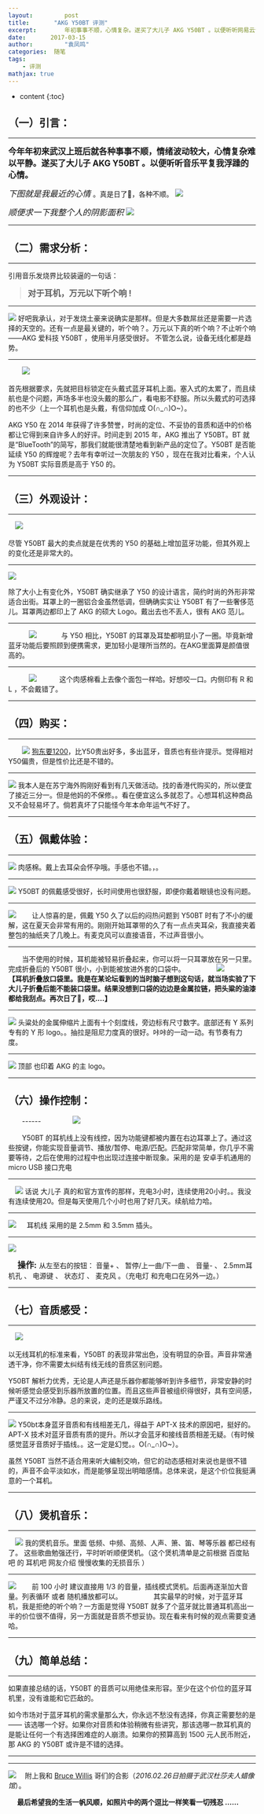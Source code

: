 ```yaml
---
layout:     	post
title:       "AKG Y50BT 评测"
excerpt: 		年初事事不顺，心情复杂。遂买了大儿子 AKG Y50BT 。以便听听网易云音乐平复我浮躁的心情。 
date:     	2017-03-15 
author:     	"袁凤鸣"
categories:  随笔
tags:
    - 评测
mathjax: true
---
```


* content
{:toc}  

## （一）引言：

------
<big> **今年年初来武汉上班后就各种事事不顺，情绪波动较大，心情复杂难以平静。遂买了大儿子 AKG Y50BT 。以便听听音乐平复我浮躁的心情。**</big>

 <big> *下图就是我最近的心情* </big>。真是日了🐶，各种不顺。
![](http://ww2.sinaimg.cn/bmiddle/005Hy5dxly1fdm9khvenbg308c0fkq3k.gif)






<big> *顺便求一下我整个人的阴影面积* </big>
![](http://wx4.sinaimg.cn/mw690/cb81ffe8gy1fdo1kdwxkej20k40qojs9.jpg)

[//]: <> ( <small>字体变小</small> <big>字体变大</big>)

-----

## （二）需求分析：

-----
引用音乐发烧界比较装逼的一句话：
>  <big> **对于耳机，万元以下听个响 !** </big>

---------

![](http://wx3.sinaimg.cn/mw690/cb81ffe8gy1fdo1j6gqoej21kw0w2afm.jpg)
好吧我承认，对于发烧土豪来说确实是那样。但是大多数屌丝还是需要一片选择的天空的。还有一点是最关键的，听个响？。万元以下真的听个响？不止听个响——AKG 爱科技 Y50BT ，使用半月感受很好。 不管怎么说，设备无线化都是趋势。

----

　　![](http://wx1.sinaimg.cn/mw690/cb81ffe8gy1fdo1j5fwnyj21f42iokjl.jpg)

首先根据要求，先就把目标锁定在头戴式蓝牙耳机上面。塞入式的太累了，而且续航也是个问题，声场多半也没头戴的那么广，看电影不舒服。所以头戴式的可选择的也不少（上一个耳机也是头戴，有信仰加成 O(∩_∩)O~）。

AKG Y50 在 2014 年获得了许多赞誉，时尚的定位、不妥协的音质和适中的价格都让它得到来自许多人的好评。时间走到 2015 年，AKG 推出了 Y50BT。BT 就是“BlueTooth”的简写，那我们就能很清楚地看到新产品的定位了。Y50BT 是否能延续 Y50 的辉煌呢？去年有幸听过一次朋友的 Y50 ，现在在我对比看来，个人认为 Y50BT 实际音质是高于 Y50 的。

----

## （三）外观设计：

----

　![](http://wx4.sinaimg.cn/mw690/cb81ffe8gy1fdo1jgbk7bj21f42iohdt.jpg)

尽管 Y50BT 最大的卖点就是在优秀的 Y50 的基础上增加蓝牙功能，但其外观上的变化还是非常大的。

----

![](http://wx1.sinaimg.cn/mw690/cb81ffe8gy1fdo1iuauwqj21f42iou0x.jpg)


除了大小上有变化外，Y50BT 确实继承了 Y50 的设计语言，简约时尚的外形非常适合出街。耳罩上的一圈铝合金虽然低调，但确确实实让 Y50BT 有了一些奢侈范儿。耳罩两边都印上了 AKG 的硕大 Logo。戴出去也不丢人，很有 AKG 范儿。

-----

　　　![](http://wx4.sinaimg.cn/mw690/cb81ffe8gy1fdo1jipkypj21f42iokjl.jpg)
　　　
与 Y50 相比，Y50BT 的耳罩及耳垫都明显小了一圈。毕竟新增蓝牙功能后要照顾到便携需求，更加轻小是理所当然的。在AKG里面算是颜值很高的。

----

　　　![](http://wx2.sinaimg.cn/mw690/cb81ffe8gy1fdo1k0aqx5j21f42io4qq.jpg)
　　　这个肉感棉看上去像个面包一样哈。好想咬一口。内侧印有 R 和 L ，不会戴错了。

----

## （四）购买：　

----
　　![](http://wx2.sinaimg.cn/mw690/cb81ffe8gy1fdo1j8z1ayj21f42iou0x.jpg)
[狗东要1200](https://item.jd.com/2190784.html)，比Y50贵出好多，多出蓝牙，音质也有些许提示。觉得相对Y50偏贵，但是性价比还是不错的。

------

![](http://wx3.sinaimg.cn/mw690/cb81ffe8gy1fdo1jlp9pqj21f42io1ky.jpg)
我本人是在苏宁海外购刚好看到有几天做活动。找的香港代购买的，所以便宜了接近三分一。但是他妈的不保修。。看在便宜这么多就忍了。心想耳机这种商品又不会轻易坏了。倘若真坏了只能怪今年本命年运气不好了。

------

## （五）佩戴体验：

------

![](http://wx1.sinaimg.cn/mw690/cb81ffe8gy1fdo1juxyujj21f42iou0x.jpg)
肉感棉。戴上去耳朵会怀孕哦。手感也不错。，。

-----

![](http://wx2.sinaimg.cn/mw690/cb81ffe8gy1fdo1jxe2yfj21f42iokjl.jpg)
Y50BT 的佩戴感受很好，长时间使用也很舒服，即便你戴着眼镜也没有问题。

----

![](http://wx1.sinaimg.cn/mw690/cb81ffe8gy1fdo1jqmkbyj21f42iohdt.jpg)
　　让人惊喜的是，佩戴 Y50 久了以后的闷热问题到 Y50BT 时有了不小的缓解，这在夏天会非常有用的。刚刚开始耳罩带的久了有一点点夹耳朵，我直接夹着整包的抽纸夹了几晚上。有麦克风可以直接语音，不过声音很小。

-----

　　当不使用的时候，耳机能被轻易折叠起来，你可以将一只耳罩放在另一只里。完成折叠后的 Y50BT 很小，小到能被放进外套的口袋中。
　　
　　![](http://wx1.sinaimg.cn/mw690/cb81ffe8gy1fdo1jsg37sj21f42iokjl.jpg)
　　
　　**【耳机折叠放口袋里。我是在某论坛看到的当时脑子想到这句话，就当场实验了下大儿子折叠后能不能装口袋里。结果没想到口袋的边边是金属拉链，把头粱的油漆都给我刮点。再次日了🐶，哎....】**

-----

![](http://wx2.sinaimg.cn/mw690/cb81ffe8gy1fdo1k2jgh1j21f42iokjl.jpg)
头粱处的金属伸缩片上面有十个刻度线，旁边标有尺寸数字。底部还有 Y 系列专有的 Y 形 logo。。抽拉是阻尼力度真的很好。咔咔的一动一动。有节奏有力度。

-----

![](http://wx4.sinaimg.cn/mw690/cb81ffe8gy1fdo1k99v8ej21f42iokjl.jpg)
顶部 也印着 AKG 的主 logo。

------

## （六）操作控制：
　　------
　　
　　![](http://wx2.sinaimg.cn/mw690/cb81ffe8gy1fdo1jnv43bj21f42iokjl.jpg)

　　Y50BT 的耳机线上没有线控，因为功能键都被内置在右边耳罩上了。通过这些按键，你能实现音量调节、播放/暂停、电源/匹配。匹配非常简单，你几乎不需要等待，之后在使用的过程中也出现过连接中断现象。采用的是 安卓手机通用的 micro USB 接口充电

-----

　![](http://wx1.sinaimg.cn/mw690/cb81ffe8gy1fdo1k59abzj21f42iohdt.jpg)
话说 大儿子 真的和官方宣传的那样，充电3小时，连续使用20小时。。我没有连续使用20。但是每天使用几个小时也用了好几天。续航给力哈。

-----

![](http://wx2.sinaimg.cn/mw690/cb81ffe8gy1fdo1k6526lj21kw0w2dmb.jpg)
　 耳机线 采用的是 2.5mm 和 3.5mm 插头。

-----

![](http://wx2.sinaimg.cn/mw690/cb81ffe8gy1fdo1k7ckrcj21kw0w2tei.jpg)

　<big> **操作:** </big>从左至右的按钮： 音量+ 、 暂停/上一曲/下一曲 、 音量- 、  2.5mm耳机孔 、 电源键 、 状态灯 、 麦克风 。（充电灯 和充电口在另外一边。）

-----
 

## （七）音质感受：

------
　![](http://wx2.sinaimg.cn/mw690/cb81ffe8gy1fdo1kb2813j21kw0w2jw3.jpg)
　


以无线耳机的标准来看，Y50BT 的表现非常出色，没有明显的杂音。声音非常通透干净，你不需要太纠结有线无线的音质区别问题。

Y50BT 解析力优秀，无论是人声还是乐器你都能够听到许多细节，非常安静的时候听感觉会感受到乐器所放置的位置。而且这些声音被组织得很好，具有空间感，严谨又不过分冷静。总的来说，走的还是娱乐路线。

-------

![](http://wx2.sinaimg.cn/mw690/cb81ffe8gy1fdo1j0j3ekj21f42iou0x.jpg)
Y50bt本身蓝牙音质和有线相差无几，得益于 APT-X 技术的原因吧，挺好的。  APT-X 技术对蓝牙音质有质的提升。所以才会蓝牙和接线音质相差无疑。（有时候感觉蓝牙音质好于插线。。这一定是幻觉。。O(∩_∩)O~）。

虽然 Y50BT 当然不适合用来听大编制交响，但它的动态感相对来说也是很不错的，声音不会平淡如水，而是能够呈现出明暗感情。总体来说，是这个价位我挺满意的一个耳机。

-----

## （八）煲机音乐：

-----

　![](http://wx3.sinaimg.cn/mw690/cb81ffe8gy1fdo1kdxn2cj20u01hc79g.jpg)
我的煲机音乐。里面 低频、中频、高频、人声、箫、笛、琴等乐器 都已经有了。 这些歌曲勉强还行，平时听听顺便煲机。（这个煲机清单是之前根据 百度贴吧 的 耳机吧 网友介绍 慢慢收集的无损音乐 ）

----


![](http://wx4.sinaimg.cn/mw690/cb81ffe8gy1fdo1kelb70j20u01hcafb.jpg)
　　前 100 小时 建议直接用 1/3 的音量，插线模式煲机。后面再逐渐加大音量。列表循环 或者 随机播放都可以。
　　
　　其实最早的时候，对于蓝牙耳机，我是拒绝的听个响？一方面是觉得 Y50BT 就多了个蓝牙就比普通耳机高出一半的价位很不值得，另一方面就是音质不想妥协。现在看来有时候的观点需要变通哈。

------

## （九）简单总结：

----

如果直接总结的话，Y50BT 的音质可以用绝佳来形容。至少在这个价位的蓝牙耳机里，没有谁能和它匹敌的。


如今市场对于蓝牙耳机的需求量那么大，你永远不愁没有选择，你真正需要愁的是 —— 该选哪一个好。如果你对音质和体验稍微有些讲究，那该选哪一款耳机真的是能让任何一个有选择困难症的人崩溃。如果你的预算高到 1500 元人民币附近，那 AKG 的 Y50BT 或许是不错的选择。
　　


-------
-------

![](http://wx1.sinaimg.cn/mw690/cb81ffe8gy1fdo1kcieh8j21kw23uhdt.jpg)
　附上我和 [Bruce Willis](http://baike.baidu.com/link?url=h1a27fQK6BlElxobZvSSRY6u1jaiFDwuHZHvvxLc2bvusUei96uCQIJ5JyjQAMg5nweYmxZaYqUcRrk-dq5VqWCyHpgEsZ2EkEZWDIEUs8OG-L7yQlACKnYbJwQ6PGEelZvqDiw2Yf-nNopoA_ytFgamQrY1-1Oj2j6sV87-og_) 哥们的合影（*2016.02.26日拍摄于武汉杜莎夫人蜡像馆*）。


　
**最后希望我的生活一帆风顺，如照片中的两个逗比一样笑看一切残忍 ……**

